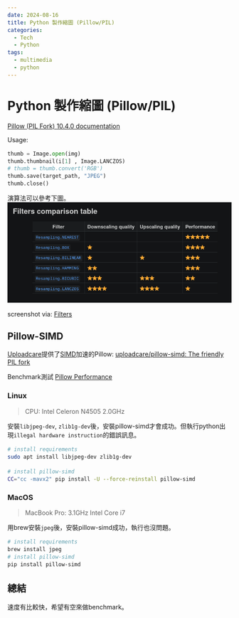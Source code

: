 ```yaml
---
date: 2024-08-16
title: Python 製作縮圖 (Pillow/PIL)
categories:
  - Tech
  - Python
tags:
  - multimedia
  - python
---
```


# Python 製作縮圖 (Pillow/PIL)

[Pillow (PIL Fork) 10.4.0 documentation](https://pillow.readthedocs.io/en/stable/)

Usage:

```python title="Read image and make thumbnails"
thumb = Image.open(img)
thumb.thumbnail(i[1] , Image.LANCZOS)
# thumb = thumb.convert('RGB')
thumb.save(target_path, "JPEG")
thumb.close()
```

演算法可以參考下圖。
![Compare Filters](../../assets/blog/pillow-compare-filters.png)

screenshot via: [Filters](https://pillow.readthedocs.io/en/stable/handbook/concepts.html#concept-filters)

## Pillow-SIMD

[Uploadcare](https://uploadcare.com/)提供了[SIMD](https://zh.wikipedia.org/zh-tw/单指令流多数据流)加速的Pillow: [uploadcare/pillow-simd: The friendly PIL fork](https://github.com/uploadcare/pillow-simd)

Benchmark測試
[Pillow Performance](https://python-pillow.org/pillow-perf/)


### Linux
> CPU: Intel Celeron N4505 2.0GHz

安裝`libjpeg-dev`, `zlib1g-dev`後，安裝pillow-simd才會成功。但執行python出現`illegal hardware instruction`的錯誤訊息。

```bash title="Linux"
# install requirements
sudo apt install libjpeg-dev zlib1g-dev

# install pillow-simd
CC="cc -mavx2" pip install -U --force-reinstall pillow-simd
```

### MacOS
> MacBook Pro: 3.1GHz Intel Core i7

用brew安裝`jpeg`後，安裝pillow-simd成功，執行也沒問題。

```bash title="MacOS"
# install requirements
brew install jpeg
# install pillow-simd
pip install pillow-simd
```


## 總結

速度有比較快，希望有空來做benchmark。
